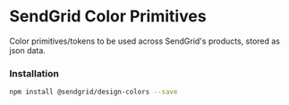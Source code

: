 # SendGrid Color Primitives

Color primitives/tokens to be used across SendGrid's products, stored as json data.

### Installation
```sh
npm install @sendgrid/design-colors --save
```
